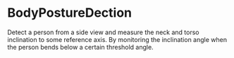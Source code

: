 # BodyPostureDection
Detect a person from a side view and measure the neck and torso inclination to some reference axis. By monitoring the inclination angle when the person bends below a certain threshold angle.

